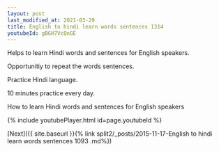 ```yaml
---
layout: post
last_modified_at: 2021-03-29
title: English to hindi learn words sentences 1314 
youtubeId: gBGH7VcQnGE
---
```

 
 
Helps to learn Hindi words and sentences for English speakers.

Opportunitiy to repeat the words sentences. 

Practice Hindi language. 
 
10 minutes practice every day. 
 
How to learn Hindi words and sentences for English speakers 
 
{% include youtubePlayer.html id=page.youtubeId %}
 
 
[Next]({{ site.baseurl }}{% link  split2/_posts/2015-11-17-English to hindi learn words sentences 1093 .md%})
 
